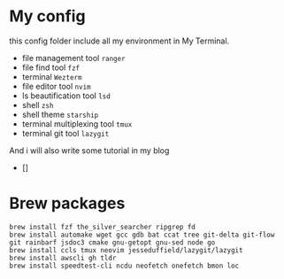 # My config

this config folder include all my environment in My Terminal.

- file management tool `ranger`
- file find tool `fzf`
- terminal `Wezterm`
- file editor tool `nvim`
- ls beautification tool `lsd`
- shell `zsh`
- shell theme `starship`
- terminal multiplexing tool `tmux`
- terminal git tool `lazygit`

And i will also write some tutorial in my blog

- []

# Brew packages
```
brew install fzf the_silver_searcher ripgrep fd
brew install automake wget gcc gdb bat ccat tree git-delta git-flow git rainbarf jsdoc3 cmake gnu-getopt gnu-sed node go
brew install ccls tmux neovim jesseduffield/lazygit/lazygit
brew install awscli gh tldr
brew install speedtest-cli ncdu neofetch onefetch bmon loc
```

